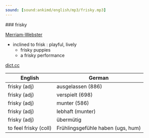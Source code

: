 ```yaml
---
sound: [sound:ankimd/english/mp3/frisky.mp3]
---
```


\### frisky

[Merriam-Webster](https://www.merriam-webster.com/dictionary/frisky)

- inclined to frisk : playful, lively
    - frisky puppies
    - a frisky performance

[dict.cc](https://www.dict.cc/frisky)

| English        | German       |
| -------------- | ------------ |
| frisky (adj) | ausgelassen (886) |
| frisky (adj) | verspielt (698) |
| frisky (adj) | munter (586) |
| frisky (adj) | lebhaft (munter) |
| frisky (adj) | übermütig |
| to feel frisky (coll) | Frühlingsgefühle haben (ugs, hum) |
